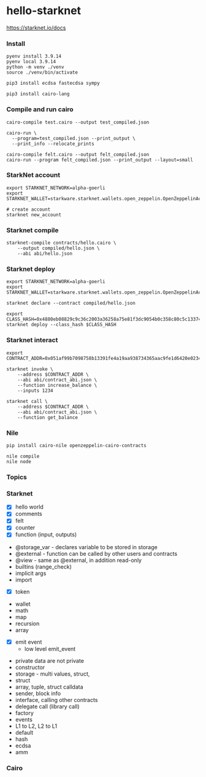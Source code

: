# hello-starknet

https://starknet.io/docs

### Install

```shell
pyenv install 3.9.14
pyenv local 3.9.14
python -m venv ./venv
source ./venv/bin/activate

pip3 install ecdsa fastecdsa sympy

pip3 install cairo-lang
```

### Compile and run cairo

```shell
cairo-compile test.cairo --output test_compiled.json

cairo-run \
  --program=test_compiled.json --print_output \
  --print_info --relocate_prints

cairo-compile felt.cairo --output felt_compiled.json
cairo-run --program felt_compiled.json --print_output --layout=small
```

### StarkNet account

```shell
export STARKNET_NETWORK=alpha-goerli
export STARKNET_WALLET=starkware.starknet.wallets.open_zeppelin.OpenZeppelinAccount

# create account
starknet new_account
```

### Starknet compile

```shell
starknet-compile contracts/hello.cairo \
    --output compiled/hello.json \
    --abi abi/hello.json
```

### Starknet deploy

```shell
export STARKNET_NETWORK=alpha-goerli
export STARKNET_WALLET=starkware.starknet.wallets.open_zeppelin.OpenZeppelinAccount

starknet declare --contract compiled/hello.json

export CLASS_HASH=0x4880eb08829c9c36c2003a36258a75e81f3dc9054b0c358c80c5c133745ae53
starknet deploy --class_hash $CLASS_HASH
```

### Starknet interact

```shell
export CONTRACT_ADDR=0x051af99b7098758b13391fe4a19aa938734365aac9fe1d6420e0234c95c2f675

starknet invoke \
    --address $CONTRACT_ADDR \
    --abi abi/contract_abi.json \
    --function increase_balance \
    --inputs 1234

starknet call \
    --address $CONTRACT_ADDR \
    --abi abi/contract_abi.json \
    --function get_balance
```

### Nile

```shell
pip install cairo-nile openzeppelin-cairo-contracts

nile compile
nile node

```

### Topics

### Starknet

- [x] hello world
- [x] comments
- [x] felt
- [x] counter
- [x] function (input, outputs)
- @storage_var - declares variable to be stored in storage
- @external - function can be called by other users and contracts
- @view - same as @external, in addition read-only
- builtins (range_check)
- implicit args
- import
- [x] token
- wallet
- math
- map
- recursion
- array
- [x] emit event
  - low level emit_event
- private data are not private
- constructor
- storage - multi values, struct,
- struct
- array, tuple, struct calldata
- sender, block info
- interface, calling other contracts
- delegate call (library call)
- factory
- events
- L1 to L2, L2 to L1
- default
- hash
- ecdsa
- amm

### Cairo
